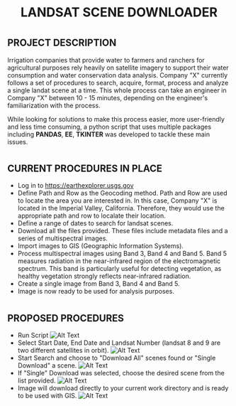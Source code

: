 # <h1 align = "center"> **LANDSAT SCENE DOWNLOADER** </h1>

# <h2 align = "left"> **PROJECT DESCRIPTION** </h2>

Irrigation companies that provide water to farmers and ranchers for agricultural purposes rely heavily on satellite imagery to support their water consumption and water conservation data analysis. Company "X"  currently follows a set of procedures to search, acquire, format, process and analyze a single landat scene at a time. This whole process can take an engineer in Company "X" between 10 - 15 minutes, depending on the engineer's familiarization with the process.

While looking for solutions to make this process easier, more user-friendly and less time consuming, a python script that uses multiple packages including **PANDAS**, **EE**, **TKINTER** was developed to tackle these main issues.

# <h2 align = "left"> **CURRENT PROCEDURES IN PLACE** </h2>

- Log in to https://earthexplorer.usgs.gov 
- Define Path and Row as the Geocoding method. Path and Row are used to locate the area you are interested in. In this case, Company "X" is located in the Imperial Valley, California. Therefore, they would use the appropriate path and row to localate their location.
- Define a range of dates to search for landsat scenes.
- Download all the files provided. These files include metadata files and a series of multispectral images.
- Import images to GIS (Geographic Information Systems). 
- Process multispectral images using Band 3, Band 4 and Band 5. Band 5 measures radiation in the near-infrared region of the electromagnetic spectrum. This band is particularly useful for detecting vegetation, as healthy vegetation strongly reflects near-infrared radiation. 
- Create a single image from Band 3, Band 4 and Band 5.
- Image is now ready to be used for analysis purposes.

# <h2 align = "left"> **PROPOSED PROCEDURES** </h2>
- Run Script
![Alt Text](Screenshots/STEP_1.png)
- Select Start Date, End Date and Landsat Number (landsat 8 and 9 are two different satellites in orbit).
![Alt Text](Screenshots/STEP_2.png)
- Start Search and choose to "Download All" scenes found or "Single Download" a scene.
![Alt Text](Screenshots/STEP_3.png)
- If "Single" Download was selected, choose the desired scene from the list provided.
![Alt Text](Screenshots/STEP_4.png)
- Image will download directly to your current work directory and is ready to be used with GIS.
![Alt Text](Screenshots/SCENE.png)











 